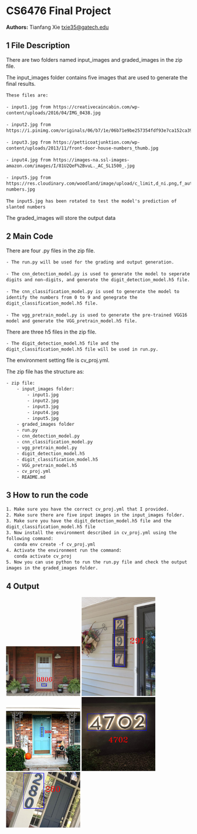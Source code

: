 # CS6476 Final Project

**Authors:**
Tianfang Xie
txie35@gatech.edu

## 1 File Description

There are two folders named input_images and graded_images in the zip file.

The input_images folder contains five images that are used to generate the final results.

	These files are:

	- input1.jpg from https://creativecaincabin.com/wp-content/uploads/2016/04/IMG_0438.jpg

	- input2.jpg from https://i.pinimg.com/originals/06/b7/1e/06b71e9be257354fdf93e7ca152ca39e.jpg

	- input3.jpg from https://petticoatjunktion.com/wp-content/uploads/2013/11/front-door-house-numbers_thumb.jpg

	- input4.jpg from https://images-na.ssl-images-amazon.com/images/I/81U2QeF%2BvuL._AC_SL1500_.jpg

	- input5.jpg from https://res.cloudinary.com/woodland/image/upload/c_limit,d_ni.png,f_auto,q_auto,w_1024/v1/craftcuts_media/media/catalog/product/h/o/house-numbers.jpg

	The input5.jpg has been rotated to test the model's prediction of slanted numbers

The graded_images will store the output data

## 2 Main Code
	
There are four .py files in the zip file.

	- The run.py will be used for the grading and output generation.

	- The cnn_detection_model.py is used to generate the model to seperate digits and non-digits, and generate the digit_detection_model.h5 file.

	- The cnn_classification_model.py is used to generate the model to identify the numbers from 0 to 9 and genegrate the digit_classification_model.h5 file.

	- The vgg_pretrain_model.py is used to generate the pre-trained VGG16 model and generate the VGG_pretrain_model.h5 file.
	
There are three h5 files in the zip file.

	- The digit_detection_model.h5 file and the digit_classification_model.h5 file will be used in run.py.

The environment setting file is cv_proj.yml.

The zip file has the structure as:

	- zip file:
		- input_images folder:
			- input1.jpg
			- input2.jpg
			- input3.jpg
			- input4.jpg
			- input5.jpg
		- graded_images folder
		- run.py
		- cnn_detection_model.py
		- cnn_classification_model.py
		- vgg_pretrain_model.py
		- digit_detection_model.h5
		- digit_classification_model.h5
		- VGG_pretrain_model.h5
		- cv_proj.yml
		- README.md

## 3 How to run the code

	1. Make sure you have the correct cv_proj.yml that I provided.
	2. Make sure there are five input images in the input_images folder.
	3. Make sure you have the digit_detection_model.h5 file and the digit_classification_model.h5 file
	3. Now install the environment described in cv_proj.yml using the following command:
	   conda env create -f cv_proj.yml
	4. Activate the environment run the command:
	   conda activate cv_proj
	5. Now you can use python to run the run.py file and check the output images in the graded_images folder.
	
## 4 Output

<img src="graded_images/1.png" width=40% height=40% />

<img src="graded_images/2.png" width=40% height=40% />

<img src="graded_images/3.png" width=40% height=40% />

<img src="graded_images/4.png" width=40% height=40% />

<img src="graded_images/5.png" width=40% height=40% />
